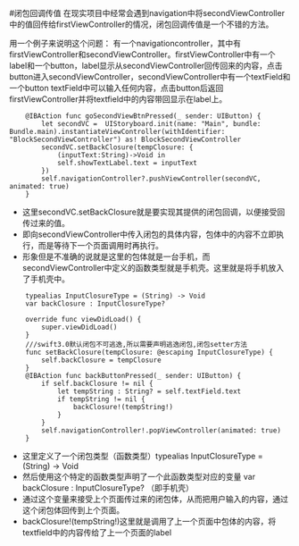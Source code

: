 #闭包回调传值
在现实项目中经常会遇到navigation中将secondViewController中的值回传给firstViewController的情况，闭包回调传值是一个不错的方法。

用一个例子来说明这个问题：
有一个navigationcontroller，其中有firstViewController和secondViewController。firstViewController中有一个label和一个button，label显示从secondViewController回传回来的内容，点击button进入secondViewController，secondViewController中有一个textField和一个button
textField中可以输入任何内容，点击button后返回firstViewController并将textfield中的内容带回显示在label上。
```
    @IBAction func goSecondViewBtnPressed(_ sender: UIButton) {
        let secondVC =  UIStoryboard.init(name: "Main", bundle: Bundle.main).instantiateViewController(withIdentifier: "BlockSecondViewController") as! BlockSecondViewController
        secondVC.setBackClosure(tempClosure: {
            (inputText:String)->Void in
            self.showTextLabel.text = inputText
        })
        self.navigationController?.pushViewController(secondVC, animated: true)
    }
```
- 这里secondVC.setBackClosure就是要实现其提供的闭包回调，以便接受回传过来的值。
- 即向secondViewController中传入闭包的具体内容，包体中的内容不立即执行，而是等待下一个页面调用时再执行。
- 形象但是不准确的说就是这里的包体就是一台手机，而secondViewController中定义的函数类型就是手机壳。这里就是将手机放入了手机壳中。
```
    typealias InputClosureType = (String) -> Void
    var backClosure : InputClosureType?
    
    override func viewDidLoad() {
        super.viewDidLoad()
    }
    ///swift3.0默认闭包不可逃逸,所以需要声明逃逸闭包,闭包setter方法
    func setBackClosure(tempClosure: @escaping InputClosureType) {
        self.backClosure = tempClosure
    }
    @IBAction func backButtonPressed(_ sender: UIButton) {
        if self.backClosure != nil {
            let tempString : String? = self.textField.text
            if tempString != nil {
                backClosure!(tempString!)
            }
        }
        self.navigationController!.popViewController(animated: true)
    }
```
- 这里定义了一个闭包类型（函数类型）typealias InputClosureType = (String) -> Void
- 然后使用这个特定的函数类型声明了一个此函数类型对应的变量 var backClosure : InputClosureType? （即手机壳）
- 通过这个变量来接受上个页面传过来的闭包体，从而把用户输入的内容，通过这个闭包体回传到上个页面。
- backClosure!(tempString!)这里就是调用了上一个页面中包体的内容，将textfield中的内容传给了上一个页面的label
